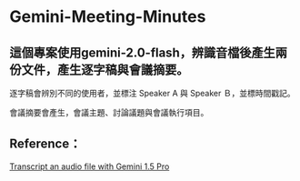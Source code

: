 # Gemini-Meeting-Minutes
## 這個專案使用gemini-2.0-flash，辨識音檔後產生兩份文件，產生逐字稿與會議摘要。

逐字稿會辨別不同的使用者，並標注 Speaker A 與 Speaker Ｂ，並標時間戳記。

會議摘要會產生，會議主題、討論議題與會議執行項目。





## Reference：
[Transcript an audio file with Gemini 1.5 Pro](https://cloud.google.com/vertex-ai/generative-ai/docs/samples/generativeaionvertexai-gemini-audio-transcription#generativeaionvertexai_gemini_audio_transcription-python)
